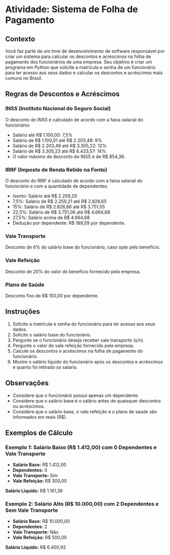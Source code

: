 # Atividade: Sistema de Folha de Pagamento

## Contexto

Você faz parte de um time de desenvolvimento de software responsável por criar um sistema para calcular os descontos e acréscimos na folha de pagamento dos funcionários de uma empresa. Seu objetivo é criar um programa em Python que solicite a matrícula e senha de um funcionário para ter acesso aos seus dados e calcular os descontos e acréscimos mais comuns no Brasil.

## Regras de Descontos e Acréscimos

### INSS (Instituto Nacional do Seguro Social)
O desconto do INSS é calculado de acordo com a faixa salarial do funcionário:
- Salário até R$ 1.100,00: 7,5%
- Salário de R$ 1.100,01 até R$ 2.203,48: 9%
- Salário de R$ 2.203,49 até R$ 3.305,22: 12%
- Salário de R$ 3.305,23 até R$ 6.433,57: 14%
- O valor máximo de desconto do INSS é de R$ 854,36.

### IRRF (Imposto de Renda Retido na Fonte)
O desconto do IRRF é calculado de acordo com a faixa salarial do funcionário e com a quantidade de dependentes:
- Isento: Salário até R$ 2.259,20
- 7,5%: Salário de R$ 2.259,21 até R$ 2.826,65
- 15%: Salário de R$ 2.826,66 até R$ 3.751,05
- 22,5%: Salário de R$ 3.751,06 até R$ 4.664,68
- 27,5%: Salário acima de R$ 4.664,68
- Dedução por dependente: R$ 189,59 por dependente.

### Vale Transporte
Desconto de 6% do salário base do funcionário, caso opte pelo benefício.

### Vale Refeição
Desconto de 20% do valor do benefício fornecido pela empresa.

### Plano de Saúde
Desconto fixo de R$ 150,00 por dependente.

## Instruções

1. Solicite a matrícula e senha do funcionário para ter acesso aos seus dados.
2. Solicite o salário base do funcionário.
3. Pergunte se o funcionário deseja receber vale transporte (s/n).
4. Pergunte o valor do vale refeição fornecido pela empresa.
5. Calcule os descontos e acréscimos na folha de pagamento do funcionário.
6. Mostre o salário líquido do funcionário após os descontos e acréscimos e quanto foi retirado so salario.

## Observações

- Considere que o funcionário possui apenas um dependente.
- Considere que o salário base é o salário antes de quaisquer descontos ou acréscimos.
- Considere que o salário base, o vale refeição e o plano de saúde são informados em reais (R$).

## Exemplos de Cálculo

### Exemplo 1: Salário Baixo (R$ 1.412,00) com 0 Dependentes e Vale Transporte

- **Salário Base:** R$ 1.412,00
- **Dependentes:** 0
- **Vale Transporte:** Sim
- **Vale Refeição:** R$ 300,00
  
**Salário Líquido:** R$ 1.161,38

### Exemplo 2: Salário Alto (R$ 10.000,00) com 2 Dependentes e Sem Vale Transporte

- **Salário Base:** R$ 10.000,00
- **Dependentes:** 2
- **Vale Transporte:** Não
- **Vale Refeição:** R$ 500,00
  
**Salário Líquido:** R$ 6.400,92

